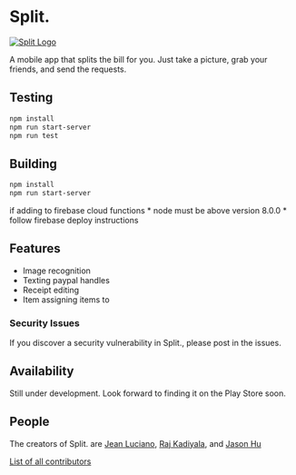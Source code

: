 # Split.

[![Split Logo](http://c1.staticflickr.com/5/4345/36795136172_5fe7be8159_n.jpg)](http://c1.staticflickr.com/5/4345/36795136172_5fe7be8159_n.jpg)

  A mobile app that splits the bill for you. Just take a picture, grab your friends, and send the requests.


## Testing 

```bash
npm install
npm run start-server
npm run test
```

## Building

```bash
npm install
npm run start-server
```

if adding to firebase cloud functions
	* node must be above version 8.0.0
	* follow firebase deploy instructions

## Features

  * Image recognition
  * Texting paypal handles
  * Receipt editing
  * Item assigning items to 


### Security Issues

If you discover a security vulnerability in Split., please post in the issues.


## Availability

  Still under development.  Look forward to finding it on the Play Store soon.


## People

The creators of Split. are [Jean Luciano](https://github.com/jeanluciano), [Raj Kadiyala](https://github.com/rajkadiyala), and [Jason Hu](https://github.com/jhu7235)

[List of all contributors](https://github.com/jeanluciano/split-receipt/graphs/contributors)

